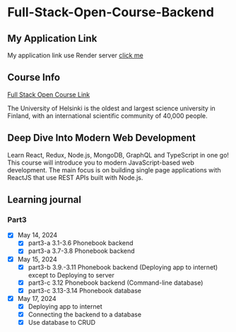 # Full-Stack-Open-Course-Backend

## My Application Link

My application link use Render server [click me](https://full-stack-open-course-backend.onrender.com)

## Course Info

[Full Stack Open Course Link](https://fullstackopen.com/en/)

The University of Helsinki is the oldest and largest science university in Finland, with an international scientific community of 40,000 people.

## Deep Dive Into Modern Web Development

Learn React, Redux, Node.js, MongoDB, GraphQL and TypeScript in one go! This course will introduce you to modern JavaScript-based web development. The main focus is on building single page applications with ReactJS that use REST APIs built with Node.js.

## Learning journal

### Part3

- [x] May 14, 2024
  - [x] part3-a 3.1-3.6 Phonebook backend
  - [x] part3-a 3.7-3.8 Phonebook backend
- [x] May 15, 2024
  - [x] part3-b 3.9.-3.11 Phonebook backend (Deploying app to internet) except to Deploying to server
  - [x] part3-c 3.12 Phonebook backend (Command-line database)
  - [x] part3-c 3.13-3.14 Phonebook database
- [x] May 17, 2024
  - [x] Deploying app to internet
  - [x] Connecting the backend to a database
  - [x] Use database to CRUD
